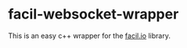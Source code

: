 # facil-websocket-wrapper
This is an easy c++ wrapper for the [facil.io](http://facil.io/) library.



